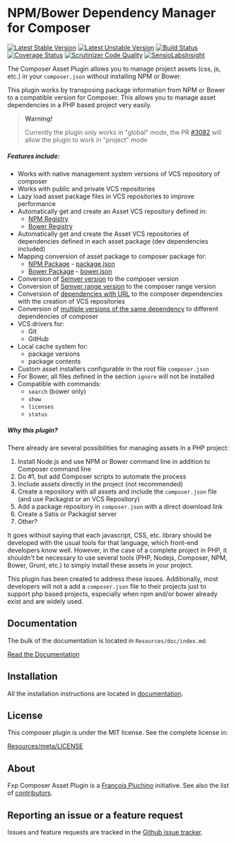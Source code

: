 NPM/Bower Dependency Manager for Composer
=========================================

[![Latest Stable Version](https://poser.pugx.org/fxp/composer-asset-plugin/v/stable.svg)](https://packagist.org/packages/fxp/composer-asset-plugin)
[![Latest Unstable Version](https://poser.pugx.org/fxp/composer-asset-plugin/v/unstable.svg)](https://packagist.org/packages/fxp/composer-asset-plugin)
[![Build Status](https://travis-ci.org/francoispluchino/composer-asset-plugin.svg?branch=master)](https://travis-ci.org/francoispluchino/composer-asset-plugin)
[![Coverage Status](https://coveralls.io/repos/francoispluchino/composer-asset-plugin/badge.png)](https://coveralls.io/r/francoispluchino/composer-asset-plugin)
[![Scrutinizer Code Quality](https://scrutinizer-ci.com/g/francoispluchino/composer-asset-plugin/badges/quality-score.png)](https://scrutinizer-ci.com/g/francoispluchino/composer-asset-plugin)
[![SensioLabsInsight](https://insight.sensiolabs.com/projects/0d67ca33-5a72-46b8-b109-cfbf95673fce/mini.png)](https://insight.sensiolabs.com/projects/0d67ca33-5a72-46b8-b109-cfbf95673fce)

The Composer Asset Plugin allows you to manage project assets (css, js, etc.) in your `composer.json`
without installing NPM or Bower.

This plugin works by transposing package information from NPM or Bower to a compatible version for Composer.
This allows you to manage asset dependencies in a PHP based project very easily.

> **Warning!**
>
> Currently the plugin only works in "global" mode, the PR [#3082](https://github.com/composer/composer/pull/3082)
> will allow the plugin to work in "project" mode


##### Features include:

- Works with native management system versions of VCS repository of composer
- Works with public and private VCS repositories
- Lazy load asset package files in VCS repositories to improve performance
- Automatically get and create an Asset VCS repository defined in:
  - [NPM Registry](https://www.npmjs.org)
  - [Bower Registry](http://bower.io/search)
- Automatically get and create the Asset VCS repositories of dependencies defined
  in each asset package (dev dependencies included)
- Mapping conversion of asset package to composer package for:
  - [NPM Package](https://www.npmjs.org/doc/package.json.html) - [package.json](Resources/doc/schema.md#npm-mapping)
  - [Bower Package](http://bower.io/docs/creating-packages) - [bower.json](Resources/doc/schema.md#bower-mapping)
- Conversion of [Semver version](Resources/doc/schema.md#verison-conversion) to the composer version
- Conversion of [Semver range version](Resources/doc/schema.md#range-verison-conversion) to the composer range version
- Conversion of [dependencies with URL](Resources/doc/schema.md#url-range-verison-conversion) to the composer dependencies with the creation of VCS repositories
- Conversion of [multiple versions of the same dependency](Resources/doc/schema.md#multiple-version-of-depdendency-in-the-same-project) to different dependencies of composer
- VCS drivers for:
  - Git
  - GitHub
- Local cache system for:
  - package versions
  - package contents
- Custom asset installers configurable in the root file `composer.json`
- For Bower, all files defined in the section `ignore` will not be installed
- Compatible with commands:
  - `search` (bower only)
  - `show`
  - `licenses`
  - `status`

##### Why this plugin?

There already are several possibilities for managing assets in a PHP project:

1. Install Node.js and use NPM or Bower command line in addition to Composer command line
2. Do #1, but add Composer scripts to automate the process
3. Include assets directly in the project (not recommended)
4. Create a repository with all assets and include the `composer.json` file (and use Packagist or an VCS Repository)
5. Add a package repository in `composer.json` with a direct download link
6. Create a Satis or Packagist server
7. Other?

It goes without saying that each javascript, CSS, etc. library should be developed with the usual tools for that
language, which front-end developers know well. However, in the case of a complete project in PHP, it shouldn't 
be necessary to use several tools (PHP, Nodejs, Composer, NPM, Bower, Grunt, etc.) to simply install
these assets in your project.

This plugin has been created to address these issues. Additionally, most developers will not a add a `composer.json`
file to their projects just to support php based projects, especially when npm and/or bower already exist and are
widely used.

Documentation
-------------

The bulk of the documentation is located in `Resources/doc/index.md`:

[Read the Documentation](Resources/doc/index.md)

Installation
------------

All the installation instructions are located in [documentation](Resources/doc/index.md).

License
-------

This composer plugin is under the MIT license. See the complete license in:

[Resources/meta/LICENSE](Resources/meta/LICENSE)

About
-----

Fxp Composer Asset Plugin is a [François Pluchino](https://github.com/francoispluchino) initiative.
See also the list of [contributors](https://github.com/francoispluchino/composer-asset-plugin/contributors).

Reporting an issue or a feature request
---------------------------------------

Issues and feature requests are tracked in the [Github issue tracker](https://github.com/francoispluchino/composer-asset-plugin/issues).
